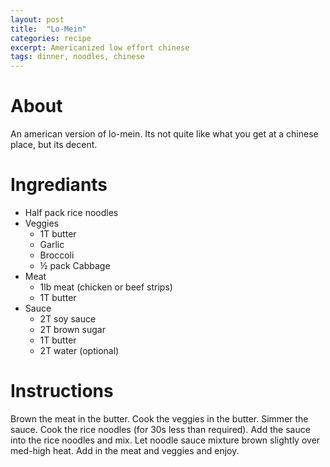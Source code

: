 ```yaml
---
layout: post
title:  "Lo-Mein"
categories: recipe
excerpt: Americanized low effort chinese
tags: dinner, noodles, chinese
---
```


# About
An american version of lo-mein. Its not quite like what you get at a chinese place, but its decent.

# Ingrediants
- Half pack rice noodles
- Veggies
    - 1T butter
    - Garlic
    - Broccoli
    - ½ pack Cabbage
- Meat
    - 1lb meat (chicken or beef strips)
    - 1T butter
- Sauce
    - 2T soy sauce
    - 2T brown sugar
    - 1T butter
    - 2T water (optional)

# Instructions
Brown the meat in the butter. Cook the veggies in the butter. Simmer the sauce. Cook the rice noodles (for 30s less than required). Add the sauce into the rice noodles and mix. Let noodle sauce mixture brown slightly over med-high heat. Add in the meat and veggies and enjoy.
